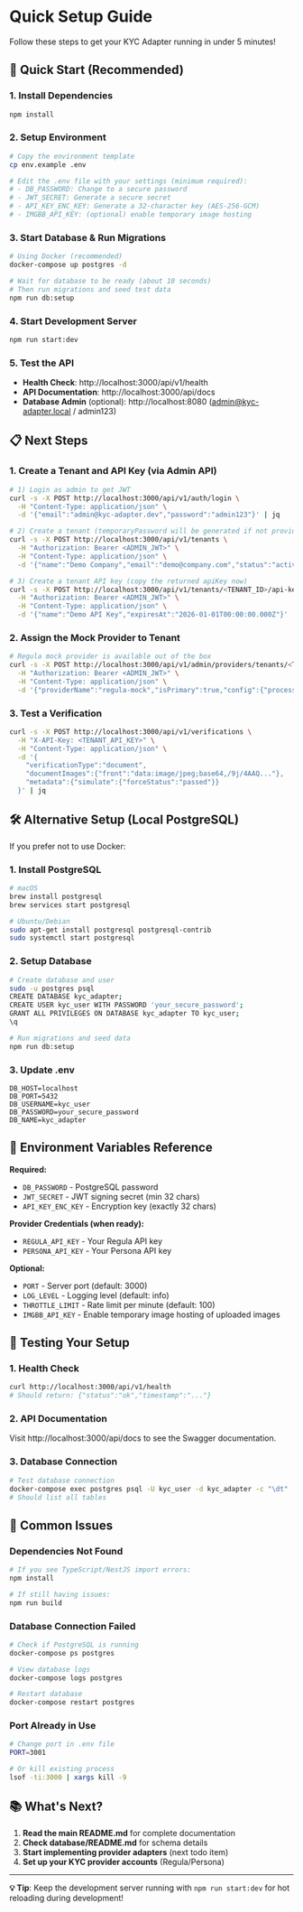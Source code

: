 # Quick Setup Guide

Follow these steps to get your KYC Adapter running in under 5 minutes!

## 🚀 Quick Start (Recommended)

### 1. Install Dependencies
```bash
npm install
```

### 2. Setup Environment
```bash
# Copy the environment template
cp env.example .env

# Edit the .env file with your settings (minimum required):
# - DB_PASSWORD: Change to a secure password
# - JWT_SECRET: Generate a secure secret
# - API_KEY_ENC_KEY: Generate a 32-character key (AES-256-GCM)
# - IMGBB_API_KEY: (optional) enable temporary image hosting
```

### 3. Start Database & Run Migrations
```bash
# Using Docker (recommended)
docker-compose up postgres -d

# Wait for database to be ready (about 10 seconds)
# Then run migrations and seed test data
npm run db:setup
```

### 4. Start Development Server
```bash
npm run start:dev
```

### 5. Test the API
- **Health Check**: http://localhost:3000/api/v1/health
- **API Documentation**: http://localhost:3000/api/docs
- **Database Admin** (optional): http://localhost:8080 (admin@kyc-adapter.local / admin123)

## 📋 Next Steps

### 1. Create a Tenant and API Key (via Admin API)
```bash
# 1) Login as admin to get JWT
curl -s -X POST http://localhost:3000/api/v1/auth/login \
  -H "Content-Type: application/json" \
  -d '{"email":"admin@kyc-adapter.dev","password":"admin123"}' | jq

# 2) Create a tenant (temporaryPassword will be generated if not provided)
curl -s -X POST http://localhost:3000/api/v1/tenants \
  -H "Authorization: Bearer <ADMIN_JWT>" \
  -H "Content-Type: application/json" \
  -d '{"name":"Demo Company","email":"demo@company.com","status":"active"}' | jq

# 3) Create a tenant API key (copy the returned apiKey now)
curl -s -X POST http://localhost:3000/api/v1/tenants/<TENANT_ID>/api-keys \
  -H "Authorization: Bearer <ADMIN_JWT>" \
  -H "Content-Type: application/json" \
  -d '{"name":"Demo API Key","expiresAt":"2026-01-01T00:00:00.000Z"}' | jq
```

### 2. Assign the Mock Provider to Tenant
```bash
# Regula mock provider is available out of the box
curl -s -X POST http://localhost:3000/api/v1/admin/providers/tenants/<TENANT_ID>/assign \
  -H "Authorization: Bearer <ADMIN_JWT>" \
  -H "Content-Type: application/json" \
  -d '{"providerName":"regula-mock","isPrimary":true,"config":{"processingMethod":"direct"}}' | jq
```

### 3. Test a Verification
```bash
curl -s -X POST http://localhost:3000/api/v1/verifications \
  -H "X-API-Key: <TENANT_API_KEY>" \
  -H "Content-Type: application/json" \
  -d '{
    "verificationType":"document",
    "documentImages":{"front":"data:image/jpeg;base64,/9j/4AAQ..."},
    "metadata":{"simulate":{"forceStatus":"passed"}}
  }' | jq
```

## 🛠️ Alternative Setup (Local PostgreSQL)

If you prefer not to use Docker:

### 1. Install PostgreSQL
```bash
# macOS
brew install postgresql
brew services start postgresql

# Ubuntu/Debian
sudo apt-get install postgresql postgresql-contrib
sudo systemctl start postgresql
```

### 2. Setup Database
```bash
# Create database and user
sudo -u postgres psql
CREATE DATABASE kyc_adapter;
CREATE USER kyc_user WITH PASSWORD 'your_secure_password';
GRANT ALL PRIVILEGES ON DATABASE kyc_adapter TO kyc_user;
\q

# Run migrations and seed data
npm run db:setup
```

### 3. Update .env
```env
DB_HOST=localhost
DB_PORT=5432
DB_USERNAME=kyc_user
DB_PASSWORD=your_secure_password
DB_NAME=kyc_adapter
```

## 🔧 Environment Variables Reference

**Required:**
- `DB_PASSWORD` - PostgreSQL password
- `JWT_SECRET` - JWT signing secret (min 32 chars)
- `API_KEY_ENC_KEY` - Encryption key (exactly 32 chars)

**Provider Credentials (when ready):**
- `REGULA_API_KEY` - Your Regula API key
- `PERSONA_API_KEY` - Your Persona API key

**Optional:**
- `PORT` - Server port (default: 3000)
- `LOG_LEVEL` - Logging level (default: info)
- `THROTTLE_LIMIT` - Rate limit per minute (default: 100)
- `IMGBB_API_KEY` - Enable temporary image hosting of uploaded images

## 🎯 Testing Your Setup

### 1. Health Check
```bash
curl http://localhost:3000/api/v1/health
# Should return: {"status":"ok","timestamp":"..."}
```

### 2. API Documentation
Visit http://localhost:3000/api/docs to see the Swagger documentation.

### 3. Database Connection
```bash
# Test database connection
docker-compose exec postgres psql -U kyc_user -d kyc_adapter -c "\dt"
# Should list all tables
```

## 🚨 Common Issues

### Dependencies Not Found
```bash
# If you see TypeScript/NestJS import errors:
npm install

# If still having issues:
npm run build
```

### Database Connection Failed
```bash
# Check if PostgreSQL is running
docker-compose ps postgres

# View database logs
docker-compose logs postgres

# Restart database
docker-compose restart postgres
```

### Port Already in Use
```bash
# Change port in .env file
PORT=3001

# Or kill existing process
lsof -ti:3000 | xargs kill -9
```

## 📚 What's Next?

1. **Read the main README.md** for complete documentation
2. **Check database/README.md** for schema details
3. **Start implementing provider adapters** (next todo item)
4. **Set up your KYC provider accounts** (Regula/Persona)

---

**💡 Tip**: Keep the development server running with `npm run start:dev` for hot reloading during development! 